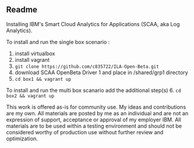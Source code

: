 Readme
--------------------
Installing IBM's Smart Cloud Analytics for Applications (SCAA, aka Log Analytics).  

To install and run the single box scenario :

1. install virtualbox
2. install vagrant
3. ```git clone https://github.com/c835722/ILA-Open-Beta.git```
4. download SCAA OpenBeta Driver 1 and place in /shared/grp1 directory
5. ```cd box1 && vagrant up```

To install and run the multi box scanario add the additional step(s)
6. ```cd box2 && vagrant up```

This work is offered as-is for community use. My ideas and contributions are my own. All materials are posted by me as an individual and are not an expression of support, acceptance or approval of my employer IBM. All materials are to be used within a testing environment and should not be considered worthy of production use without further review and optimization.
